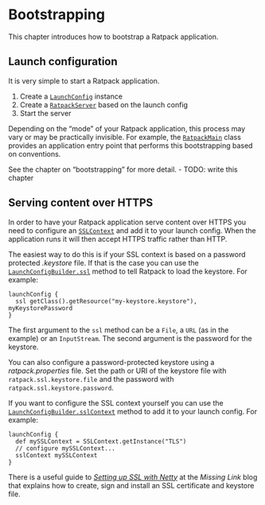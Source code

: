 # Bootstrapping

This chapter introduces how to bootstrap a Ratpack application.

## Launch configuration

It is very simple to start a Ratpack application.

1. Create a [`LaunchConfig`](api/org/ratpackframework/launch/LaunchConfig.html) instance
2. Create a [`RatpackServer`](api/org/ratpackframework/server/RatpackServer.html) based on the launch config
3. Start the server

Depending on the “mode” of your Ratpack application, this process may vary or may be practically invisible. 
For example, the [`RatpackMain`](api/org/ratpackframework/launch/RatpackMain.html) class provides an application entry point that performs this bootstrapping based on conventions.

See the chapter on “bootstrapping” for more detail. - TODO: write this chapter

## Serving content over HTTPS

In order to have your Ratpack application serve content over HTTPS you need to configure an [`SSLContext`](http://docs.oracle.com/javase/7/docs/api/javax/net/ssl/SSLContext.html) and add it to your launch config. When the application runs it will then accept HTTPS traffic rather than HTTP.

The easiest way to do this is if your SSL context is based on a password protected *.keystore* file. If that is the case you can use the [`LaunchConfigBuilder.ssl`](api/org/ratpackframework/launch/LaunchConfigBuilder.html#ssl%28java.io.File,%20java.lang.String%29) method to tell Ratpack to load the keystore. For example:

```language-groovy
launchConfig {
  ssl getClass().getResource("my-keystore.keystore"), myKeystorePassword
}
```

The first argument to the `ssl` method can be a `File`, a `URL` (as in the example) or an `InputStream`. The second argument is the password for the keystore.

You can also configure a password-protected keystore using a *ratpack.properties* file. Set the path or URI of the keystore file with `ratpack.ssl.keystore.file` and the password with `ratpack.ssl.keystore.password`.

If you want to configure the SSL context yourself you can use the [`LaunchConfigBuilder.sslContext`](api/org/ratpackframework/launch/LaunchConfigBuilder.html#sslContext%28javax.net.ssl.SSLContext%29) method to add it to your launch config. For example:

```language-groovy
launchConfig {
  def mySSLContext = SSLContext.getInstance("TLS")
  // configure mySSLContext...
  sslContext mySSLContext
}
```

There is a useful guide to [*Setting up SSL with Netty*](http://maxrohde.com/2013/09/07/setting-up-ssl-with-netty/) at the *Missing Link* blog that explains how to create, sign and install an SSL certificate and keystore file.